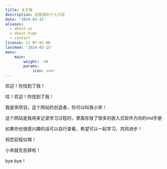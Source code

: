 ```yaml
---
title: 关于我
description: 这是我的个人介绍
date: '2024-03-15'
aliases:
  - about-us
  - about-hugo
  - contact
license: CC BY-NC-ND
lastmod: '2024-03-15'
menu:
    main: 
        weight: -90
        params:
            icon: user
---
```


欢迎！你找到了我！

哇！欢迎！你找到了我！

我是宋欣羽，这个网站的创造者，你可以叫我小宋！

这个网站是我用来记录学习过程的，里面存放了很多的嵌入式软件方向的md手册

如果你也很感兴趣的话可以自行查看，希望可以一起学习，共同进步！

祝您前程似锦！

小宋就先告辞啦！

bye bye！
